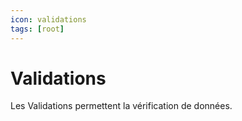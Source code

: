 ```yaml
---
icon: validations
tags: [root]
---
```

# Validations

Les Validations permettent la vérification de données.
